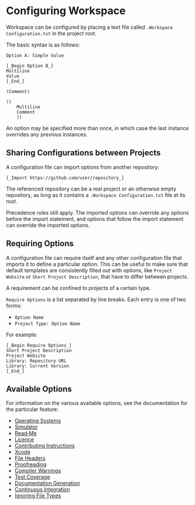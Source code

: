 <!--
 Configuring Workspace.md

 This source file is part of the Workspace open source project.
 https://github.com/SDGGiesbrecht/Workspace#workspace

 Copyright ©2017–2018 Jeremy David Giesbrecht and the Workspace project contributors.

 Soli Deo gloria.

 Licensed under the Apache Licence, Version 2.0.
 See http://www.apache.org/licenses/LICENSE-2.0 for licence information.
 -->

# Configuring Workspace

Workspace can be configured by placing a text file called `.Workspace Configuration.txt` in the project root.

The basic syntax is as follows:

```text
Option A: Simple Value

[_Begin Option B_]
Multiline
Value
[_End_]

(Comment)

((
    Multiline
    Comment
    ))
```

An option may be specified more than once, in which case the last instance overrides any previous instances.

## Sharing Configurations between Projects

A configuration file can import options from another repository:

```text
[_Import https://github.com/user/repository_]
```

The referenced repository can be a real project or an otherwise empty repository, as long as it contains a `.Workspace Configuration.txt` file at its root.

Precedence rules still apply. The imported options can override any options before the import statement, and options that follow the import statement can override the imported options.

## Requiring Options

A configuration file can require itself and any other configuration file that imports it to define a particular option. This can be useful to make sure that default templates are consistently filled out with options, like `Project Website` or `Short Project Description`, that have to differ between projects.

A requirement can be confined to projects of a certain type.

`Require Options` is a list separated by line breaks. Each entry is one of two forms:

- `Option Name`
- `Project Type: Option Name`

For example:

```text
[_Begin Require Options_]
Short Project Description
Project Website
Library: Repository URL
Library: Current Version
[_End_]
```

## Available Options

For information on the various available options, see the documentation for the particular feature:

- [Operating Systems](Operating%20Systems.md)
- [Simulator](Simulator.md)
- [Read‐Me](Read‐Me.md)
- [Licence](Licence.md)
- [Contributing Instructions](Contributing%20Instructions.md)
- [Xcode](Xcode.md)
- [File Headers](File%20Headers.md)
- [Proofreading](Proofreading.md)
- [Compiler Warnings](Compiler%20Warnings.md)
- [Test Coverage](Test%20Coverage.md)
- [Documentation Generation](Documentation%20Generation.md)
- [Continuous Integration](Continuous%20Integration.md)
- [Ignoring File Types](Ignoring%20File%20Types.md)
